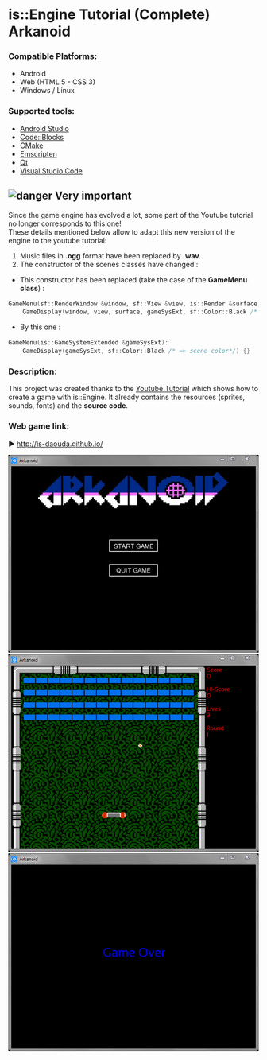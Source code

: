 # is::Engine Tutorial (Complete) Arkanoid
### Compatible Platforms:
- Android
- Web (HTML 5 - CSS 3)
- Windows / Linux

### Supported tools:
- [Android Studio](https://github.com/Is-Daouda/is-Engine#-android-studio)
- [Code::Blocks](https://github.com/Is-Daouda/is-Engine#-codeblocks)
- [CMake](https://github.com/Is-Daouda/is-Engine#-cmake)
- [Emscripten](https://github.com/Is-Daouda/is-Engine#-web-html-5---css-3)
- [Qt](https://github.com/Is-Daouda/is-Engine#-qt)
- [Visual Studio Code](https://github.com/Is-Daouda/is-Engine#-visual-studio-code)

## ![danger](https://i48.servimg.com/u/f48/20/16/75/27/icon_d10.png) Very important
Since the game engine has evolved a lot, some part of the Youtube tutorial no longer corresponds to this one!<br/>
These details mentioned below allow to adapt this new version of the engine to the youtube tutorial:
1. Music files in **.ogg** format have been replaced by **.wav**.
2. The constructor of the scenes classes have changed :
- This constructor has been replaced (take the case of the **GameMenu class**) :
```cpp
GameMenu(sf::RenderWindow &window, sf::View &view, is::Render &surface, is::GameSystemExtended &gameSysExt):
    GameDisplay(window, view, surface, gameSysExt, sf::Color::Black /* => scene color*/) {}
```
- By this one :
```cpp
GameMenu(is::GameSystemExtended &gameSysExt):
    GameDisplay(gameSysExt, sf::Color::Black /* => scene color*/) {}
```

### Description:
This project was created thanks to the [Youtube Tutorial](https://youtu.be/wo2-ofNB7Hw) which shows how to create a game with is::Engine.
It already contains the resources (sprites, sounds, fonts) and the **source code**.

### Web game link:
► http://is-daouda.github.io/

![image 1](./images/image_1.png)
![image 2](./images/image_2.png)
![image 3](./images/image_3.png)